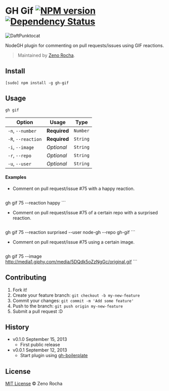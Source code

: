 # GH Gif [![NPM version](https://badge.fury.io/js/gh-gif.png)](http://badge.fury.io/js/gh-gif) [![Dependency Status](https://david-dm.org/node-gh/gh-gif.png)](https://david-dm.org/node-gh/gh-gif)

![DaftPunktocat](http://zno.io/RMu9/daftpunktocat.gif)

NodeGH plugin for commenting on pull requests/issues using GIF reactions.

> Maintained by [Zeno Rocha](https://github.com/zenorocha).

## Install

```
[sudo] npm install -g gh-gif
```

## Usage

```
gh gif
```

Option             | Usage        | Type
---                | ---          | ---
`-n`, `--number`   | **Required** | `Number`
`-R`, `--reaction` | **Required** | `String`
`-i`, `--image`    | *Optional*   | `String`
`-r`, `--repo`     | *Optional*   | `String`
`-u`, `--user`     | *Optional*   | `String`

#### Examples

* Comment on pull request/issue #75 with a happy reaction.

    ```
gh gif 75 --reaction happy
    ```

* Comment on pull request/issue #75 of a certain repo with a surprised reaction.

    ```
gh gif 75 --reaction surprised --user node-gh --repo gh-gif
    ```

* Comment on pull request/issue #75 using a certain image.

    ```
gh gif 75 --image http://media1.giphy.com/media/5DQdk5oZzNgGc/original.gif
    ```

## Contributing

1. Fork it!
2. Create your feature branch: `git checkout -b my-new-feature`
3. Commit your changes: `git commit -m 'Add some feature'`
4. Push to the branch: `git push origin my-new-feature`
5. Submit a pull request :D

## History

* v0.1.0 September 15, 2013
    * First public release
* v0.0.1 September 12, 2013
    * Start plugin using [gh-boilerplate](https://github.com/node-gh/gh-boilerplate)

## License

[MIT License](http://zenorocha.mit-license.org) © Zeno Rocha